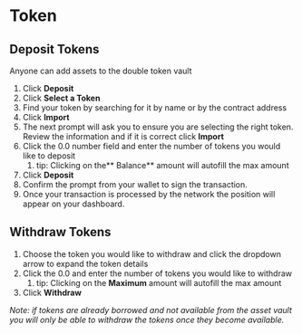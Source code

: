 # Token


## Deposit Tokens

Anyone can add assets to the double token vault



1. Click **Deposit**
2. Click **Select a Token**
3. Find your token by searching for it by name or by the contract address
4. Click **Import**
5. The next prompt will ask you to ensure you are selecting the right token. Review the information and if it is correct click **Import**
6. Click the 0.0 number field and enter the number of tokens you would like to deposit
    1. tip: Clicking on the** Balance** amount will autofill the max amount
7. Click **Deposit**
8. Confirm the prompt from your wallet to sign the transaction.
9. Once your transaction is processed by the network the position will appear on your dashboard.


## Withdraw Tokens



1. Choose the token you would like to withdraw and click the dropdown arrow to expand the token details
2. Click the 0.0 and enter the number of tokens you would like to withdraw
    1. tip: Clicking on the **Maximum** amount will autofill the max amount
3. Click **Withdraw**

_Note: if tokens are already borrowed and not available from the asset vault you will only be able to withdraw the tokens once they become available._
